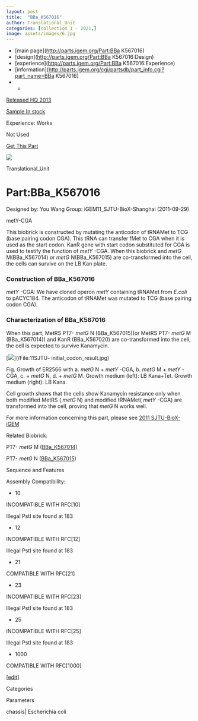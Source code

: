 ```yaml
---
layout: post
title:  "BBa_K567016"
author: Translational_Unit
categories: [collection 1 - 2021,] 
image: assets/images/6.jpg
---
```



  * [main page](http://parts.igem.org/Part:BBa K567016)
  * [design](http://parts.igem.org/Part:BBa K567016:Design)
  * [experience](http://parts.igem.org/Part:BBa K567016:Experience)
  * [information](http://parts.igem.org/cgi/partsdb/part_info.cgi?part_name=BBa K567016)
  *   * 

[Released HQ 2013](http://parts.igem.org/Help:Part_Status_Box)

[Sample In stock](http://parts.igem.org/Help:Part_Status_Box)

Experience: Works

Not Used

[ Get This Part](http://parts.igem.org/partsdb/get_part.cgi?part=BBa_K567016)

![](http://parts.igem.org/images/partbypart/icon_translational_unit.png)

Translational_Unit

# Part:BBa_K567016

Designed by: You Wang   Group: iGEM11_SJTU-BioX-Shanghai   (2011-09-29)

metY-CGA

This biobrick is constructed by mutating the anticodon of tRNAMet to TCG (base
pairing codon CGA). This tRNA can transfer fMet to CGA when it is used as the
start codon. KanR gene with start codon substituted for CGA is used to testify
the function of _metY_ -CGA. When this biobrick and _metG_ M(BBa_K567014) or
_metG_ N(BBa_K567015) are co-transformed into the cell, the cells can survive
on the LB Kan plate.

  

### Construction of BBa_K567016

_metY_ -CGA: We have cloned operon _metY_ containing tRNAMet from _E.coli_ to
pACYC184. The anticodon of tRNAMet was mutated to TCG (base pairing codon
CGA).

  

### Characterization of BBa_K567016

When this part, MetRS PT7- _metG_ N (BBa_K567015)(or MetRS PT7- _metG_ M
(BBa_K567014)) and KanR (BBa_K567020) are co-transformed into the cell, the
cell is expected to survive Kanamycin.

[![](/wiki/images/1/14/11SJTU-initial_codon_result.jpg)](/File:11SJTU-
initial_codon_result.jpg)

Fig. Growth of ER2566 with a. _metG_ N + _metY_ -CGA, b. _metG_ M + _metY_
-CGA, c. + _metG_ N, d. + _metG_ M. Growth medium (left): LB Kana+Tet. Growth
medium (right): LB Kana.

Cell growth shows that the cells show Kanamycin resistance only when both
modified MetRS ( _metG_ N) and modified tRNAMet( _metY_ -CGA) are transformed
into the cell, proving that _metG_ N works well.

  
For more information concerning this part, please see [2011 SJTU-BioX-
iGEM](http://2011.igem.org/Team:SJTU-BioX-Shanghai)

Related Biobrick:

PT7- _metG_ M
([BBa_K567014](http://parts.igem.org/wiki/index.php?title=Part:BBa_K567014))

PT7- _metG_ N
([BBa_K567015](http://parts.igem.org/wiki/index.php?title=Part:BBa_K567015))

Sequence and Features

  

Assembly Compatibility:

  * 10

INCOMPATIBLE WITH RFC[10]

Illegal PstI site found at 183  

  * 12

INCOMPATIBLE WITH RFC[12]

Illegal PstI site found at 183  

  * 21

COMPATIBLE WITH RFC[21]

  * 23

INCOMPATIBLE WITH RFC[23]

Illegal PstI site found at 183  

  * 25

INCOMPATIBLE WITH RFC[25]

Illegal PstI site found at 183  

  * 1000

COMPATIBLE WITH RFC[1000]

  

[[edit](http://parts.igem.org/partsdb/part_info.cgi?part_name=BBa_K567016)]

Categories

Parameters

chassis| Escherichia coli

